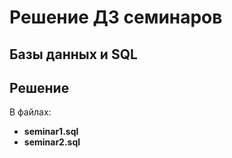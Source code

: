 ﻿# Решение ДЗ семинаров
## Базы данных и SQL

## Решение

В файлах:
- __seminar1.sql__
- __seminar2.sql__
